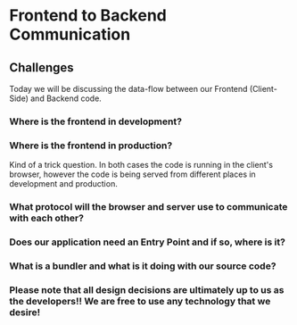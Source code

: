 # Frontend to Backend Communication

## Challenges

Today we will be discussing the data-flow between our Frontend (Client-Side) and Backend code.

### Where is the frontend in development?

### Where is the frontend in production?
Kind of a trick question. In both cases the code is running in the client's browser, however the code is being served from different places in development and production.

### What protocol will the browser and server use to communicate with each other?

### Does our application need an Entry Point and if so, where is it?

### What is a bundler and what is it doing with our source code?

### Please note that all design decisions are ultimately up to us as the developers!! We are free to use any technology that we desire! 
